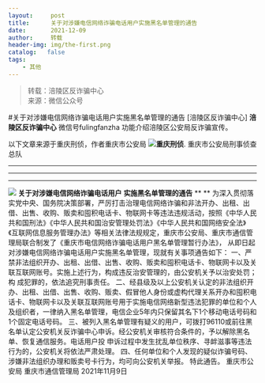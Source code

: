 ```yaml
---
layout:     post
title:      关于对涉嫌电信网络诈骗电话用户实施黑名单管理的通告
date:       2021-12-09
author:     转载
header-img: img/the-first.png
catalog:   false
tags:
    - 其他
---
```


<blockquote><p>转载：涪陵区反诈骗中心<br>
来源：微信公众号</p></blockquote>

#关于对涉嫌电信网络诈骗电话用户实施黑名单管理的通告
[涪陵区反诈骗中心]
**涪陵区反诈骗中心**
微信号fulingfanzha
功能介绍涪陵区公安局反诈骗宣传。

以下文章来源于重庆刑侦，作者重庆市公安局
![](http://wx.qlogo.cn/mmhead/Q3auHgzwzM6bS6V24A6iaMDeia3VS3KJn4MFA9OIARfH284uN5FbQAXA/0)**重庆刑侦**.
重庆市公安局刑事侦查总队
********
****
****
![]({{site.baseurl}}/postimg/1Iz6G14zIycmibbFwfbp2QSCa129zWd2vd9ybblgLaSPGdPB2Z43dmOxfP8OoqUjS4hoQEqYFn83yfjaGKib9ibWQ.jpeg)
**关于对涉嫌电信网络诈骗电话用户**
**实施黑名单管理的通告**
**
**
为深入贯彻落实党中央、国务院决策部署，严厉打击治理电信网络诈骗和非法开办、出租、出借、出售、收购、贩卖和囤积电话卡、物联网卡等违法违规活动，按照《中华人民共和国刑法》《中华人民共和国治安管理处罚法》《中华人民共和国网络安全法》《互联网信息服务管理办法》等相关法律法规规定，重庆市公安局、重庆市通信管理局联合制发了《重庆市电信网络诈骗电话用户黑名单管理暂行办法》，
从即日起对涉嫌电信网络诈骗电话用户实施黑名单管理，现就有关事项通告如下：
一、严禁非法组织开办、出租、出借、出售、收购、贩卖和囤积电话卡、物联网卡以及关联互联网账号。实施上述行为，构成违反治安管理的，由公安机关予以治安处罚；构
成犯罪的，依法追究刑事责任。
二、经县级及以上公安机关认定的非法组织开办、出租、出借、出售、收购、贩卖、假冒他人身份或虚构代理关系开办和囤积电话卡、物联网卡以及关联互联网账号用于实施电信网络新型违法犯罪的单位和个人及组织者，一律纳入黑名单管理，电信企业5年内只保留其名下1个移动电话号码和
1个固定电话号码。
三、被列入黑名单管理有疑义的用户，可拨打96110或前往黑名单认定公安机关反诈骗中心申诉。经公安机关审核符合条件的，予以解除黑名单、恢复通信服务。电话用户投
申诉过程中发生扰乱单位秩序、寻衅滋事等违法行为的，公安机关将依法严肃处理。
四、任何单位和个人发现的疑似诈骗号码、涉嫌非法组织办理和贩卖号卡行为，均可向公安机关举报。
特此通告。
重庆市公安局
重庆市通信管理局
2021年11月9日
